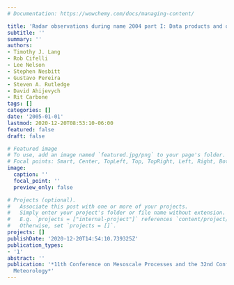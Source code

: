 ```yaml
---
# Documentation: https://wowchemy.com/docs/managing-content/

title: 'Radar observations during name 2004 part I: Data products and quality control'
subtitle: ''
summary: ''
authors:
- Timothy J. Lang
- Rob Cifelli
- Lee Nelson
- Stephen Nesbitt
- Gustavo Pereira
- Steven A. Rutledge
- David Ahijevych
- Rit Carbone
tags: []
categories: []
date: '2005-01-01'
lastmod: 2020-12-20T08:53:10-06:00
featured: false
draft: false

# Featured image
# To use, add an image named `featured.jpg/png` to your page's folder.
# Focal points: Smart, Center, TopLeft, Top, TopRight, Left, Right, BottomLeft, Bottom, BottomRight.
image:
  caption: ''
  focal_point: ''
  preview_only: false

# Projects (optional).
#   Associate this post with one or more of your projects.
#   Simply enter your project's folder or file name without extension.
#   E.g. `projects = ["internal-project"]` references `content/project/deep-learning/index.md`.
#   Otherwise, set `projects = []`.
projects: []
publishDate: '2020-12-20T14:54:10.739325Z'
publication_types:
- '1'
abstract: ''
publication: '*11th Conference on Mesoscale Processes and the 32nd Conference on Radar
  Meteorology*'
---
```

